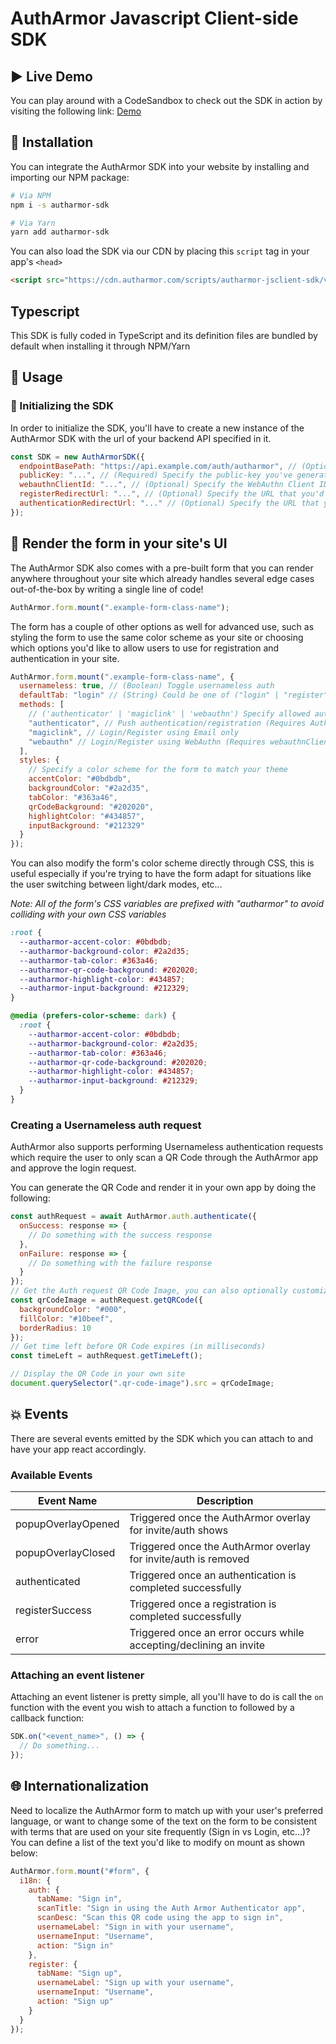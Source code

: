 # AuthArmor Javascript Client-side SDK

## ▶️ Live Demo

You can play around with a CodeSandbox to check out the SDK in action by visiting the following link: [Demo](https://codesandbox.io/s/autharmor-sdk-demo-fekcsi?file=/index.html)

## 🏁 Installation

You can integrate the AuthArmor SDK into your website by installing and importing our NPM package:

```bash
# Via NPM
npm i -s autharmor-sdk

# Via Yarn
yarn add autharmor-sdk
```

You can also load the SDK via our CDN by placing this `script` tag in your app's `<head>`

```html
<script src="https://cdn.autharmor.com/scripts/autharmor-jsclient-sdk/v2.0.0/autharmor-jsclient-sdk_v2.0.0.js"></script>
```

## Typescript

This SDK is fully coded in TypeScript and its definition files are bundled by default when installing it through NPM/Yarn

## 🧭 Usage

### 🚀 Initializing the SDK

In order to initialize the SDK, you'll have to create a new instance of the AuthArmor SDK with the url of your backend API specified in it.

```javascript
const SDK = new AuthArmorSDK({
  endpointBasePath: "https://api.example.com/auth/autharmor", // (Optional) specify your backend's url
  publicKey: "...", // (Required) Specify the public-key you've generated from the AuthArmor Dashboard
  webauthnClientId: "...", // (Optional) Specify the WebAuthn Client ID you've generated from the AuthArmor Dashboard
  registerRedirectUrl: "...", // (Optional) Specify the URL that you'd like to redirect the user to after registering
  authenticationRedirectUrl: "..." // (Optional) Specify the URL that you'd like to redirect the user to after logging in
});
```

## 📃 Render the form in your site's UI

The AuthArmor SDK also comes with a pre-built form that you can render anywhere throughout your site which already handles several edge cases out-of-the-box by writing a single line of code!

```js
AuthArmor.form.mount(".example-form-class-name");
```

The form has a couple of other options as well for advanced use, such as styling the form to use the same color scheme as your site or choosing which options you'd like to allow users to use for registration and authentication in your site.

```js
AuthArmor.form.mount(".example-form-class-name", {
  usernameless: true, // (Boolean) Toggle usernameless auth
  defaultTab: "login" // (String) Could be one of ("login" | "register"), specifies tab that's going to be selected once the user lands in the page
  methods: [
    // ('authenticator' | 'magiclink' | 'webauthn') Specify allowed authentication methods
    "authenticator", // Push authentication/registration (Requires AuthArmor app)
    "magiclink", // Login/Register using Email only
    "webauthn" // Login/Register using WebAuthn (Requires webauthnClientId to be specified)
  ],
  styles: {
    // Specify a color scheme for the form to match your theme
    accentColor: "#0bdbdb",
    backgroundColor: "#2a2d35",
    tabColor: "#363a46",
    qrCodeBackground: "#202020",
    highlightColor: "#434857",
    inputBackground: "#212329"
  }
});
```

You can also modify the form's color scheme directly through CSS, this is useful especially if you're trying to have the form adapt for situations like the user switching between light/dark modes, etc...

_Note: All of the form's CSS variables are prefixed with "autharmor" to avoid colliding with your own CSS variables_

```css
:root {
  --autharmor-accent-color: #0bdbdb;
  --autharmor-background-color: #2a2d35;
  --autharmor-tab-color: #363a46;
  --autharmor-qr-code-background: #202020;
  --autharmor-highlight-color: #434857;
  --autharmor-input-background: #212329;
}

@media (prefers-color-scheme: dark) {
  :root {
    --autharmor-accent-color: #0bdbdb;
    --autharmor-background-color: #2a2d35;
    --autharmor-tab-color: #363a46;
    --autharmor-qr-code-background: #202020;
    --autharmor-highlight-color: #434857;
    --autharmor-input-background: #212329;
  }
}
```

### Creating a Usernameless auth request

AuthArmor also supports performing Usernameless authentication requests which require the user to only scan a QR Code through the AuthArmor app and approve the login request.

You can generate the QR Code and render it in your own app by doing the following:

```javascript
const authRequest = await AuthArmor.auth.authenticate({
  onSuccess: response => {
    // Do something with the success response
  },
  onFailure: response => {
    // Do something with the failure response
  }
});
// Get the Auth request QR Code Image, you can also optionally customize the QR Code's color palette
const qrCodeImage = authRequest.getQRCode({
  backgroundColor: "#000",
  fillColor: "#10beef",
  borderRadius: 10
});
// Get time left before QR Code expires (in milliseconds)
const timeLeft = authRequest.getTimeLeft();

// Display the QR Code in your own site
document.querySelector(".qr-code-image").src = qrCodeImage;
```

## 💥 Events

There are several events emitted by the SDK which you can attach to and have your app react accordingly.

### Available Events

| Event Name         | Description                                                        |
| ------------------ | ------------------------------------------------------------------ |
| popupOverlayOpened | Triggered once the AuthArmor overlay for invite/auth shows         |
| popupOverlayClosed | Triggered once the AuthArmor overlay for invite/auth is removed    |
| authenticated      | Triggered once an authentication is completed successfully         |
| registerSuccess    | Triggered once a registration is completed successfully            |
| error              | Triggered once an error occurs while accepting/declining an invite |

### Attaching an event listener

Attaching an event listener is pretty simple, all you'll have to do is call the `on` function with the event you wish to attach a function to followed by a callback function:

```javascript
SDK.on("<event_name>", () => {
  // Do something...
});
```

## 🌐 Internationalization

Need to localize the AuthArmor form to match up with your user's preferred language, or want to change some of the text on the form to be consistent with terms that are used on your site frequently (Sign in vs Login, etc...)? You can define a list of the text you'd like to modify on mount as shown below:

```js
AuthArmor.form.mount("#form", {
  i18n: {
    auth: {
      tabName: "Sign in",
      scanTitle: "Sign in using the Auth Armor Authenticator app",
      scanDesc: "Scan this QR code using the app to sign in",
      usernameLabel: "Sign in with your username",
      usernameInput: "Username",
      action: "Sign in"
    },
    register: {
      tabName: "Sign up",
      usernameLabel: "Sign up with your username",
      usernameInput: "Username",
      action: "Sign up"
    }
  }
});
```

